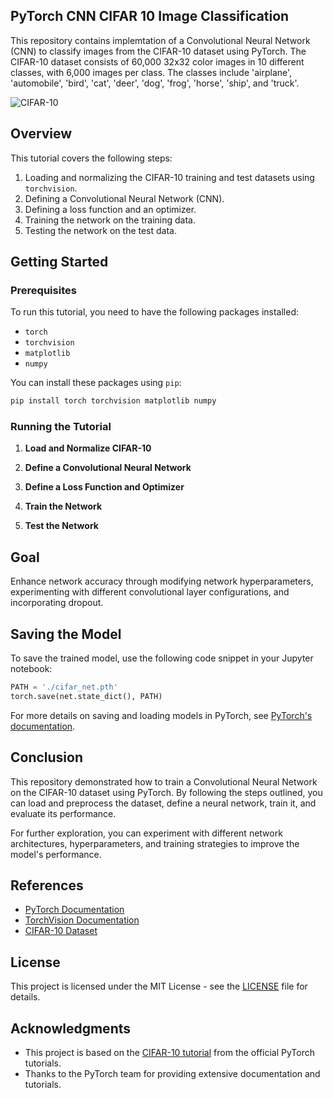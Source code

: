 ## PyTorch CNN CIFAR 10 Image Classification

This repository contains implemtation of a Convolutional Neural Network (CNN) to classify images from the CIFAR-10 dataset using PyTorch. The CIFAR-10 dataset consists of 60,000 32x32 color images in 10 different classes, with 6,000 images per class. The classes include 'airplane', 'automobile', 'bird', 'cat', 'deer', 'dog', 'frog', 'horse', 'ship', and 'truck'.

![CIFAR-10](https://pytorch.org/tutorials/_static/img/cifar10.png)

## Overview

This tutorial covers the following steps:

1. Loading and normalizing the CIFAR-10 training and test datasets using `torchvision`.
2. Defining a Convolutional Neural Network (CNN).
3. Defining a loss function and an optimizer.
4. Training the network on the training data.
5. Testing the network on the test data.

## Getting Started

### Prerequisites

To run this tutorial, you need to have the following packages installed:

- `torch`
- `torchvision`
- `matplotlib`
- `numpy`

You can install these packages using `pip`:

```bash
pip install torch torchvision matplotlib numpy
```

### Running the Tutorial

1. **Load and Normalize CIFAR-10**

2. **Define a Convolutional Neural Network**

3. **Define a Loss Function and Optimizer**

4. **Train the Network**

5. **Test the Network**

## Goal

Enhance network accuracy through modifying network hyperparameters, experimenting with different convolutional layer configurations, and incorporating dropout.

## Saving the Model

To save the trained model, use the following code snippet in your Jupyter notebook:

```python
PATH = './cifar_net.pth'
torch.save(net.state_dict(), PATH)
```

For more details on saving and loading models in PyTorch, see [PyTorch's documentation](https://pytorch.org/docs/stable/notes/serialization.html).

## Conclusion

This repository demonstrated how to train a Convolutional Neural Network on the CIFAR-10 dataset using PyTorch. By following the steps outlined, you can load and preprocess the dataset, define a neural network, train it, and evaluate its performance.

For further exploration, you can experiment with different network architectures, hyperparameters, and training strategies to improve the model's performance.

## References

- [PyTorch Documentation](https://pytorch.org/docs/stable/index.html)
- [TorchVision Documentation](https://pytorch.org/vision/stable/index.html)
- [CIFAR-10 Dataset](https://www.cs.toronto.edu/~kriz/cifar.html)

## License

This project is licensed under the MIT License - see the [LICENSE](LICENSE) file for details.

## Acknowledgments

- This project is based on the [CIFAR-10 tutorial](https://colab.research.google.com/github/pytorch/tutorials/blob/gh-pages/_downloads/4e865243430a47a00d551ca0579a6f6c/cifar10_tutorial.ipynb) from the official PyTorch tutorials.
- Thanks to the PyTorch team for providing extensive documentation and tutorials.

